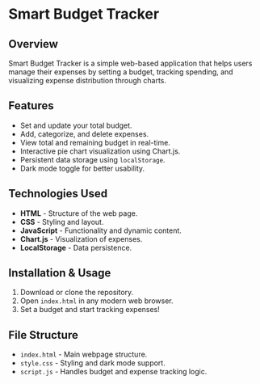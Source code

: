 # Smart Budget Tracker

## Overview
Smart Budget Tracker is a simple web-based application that helps users manage their expenses by setting a budget, tracking spending, and visualizing expense distribution through charts.

## Features
- Set and update your total budget.
- Add, categorize, and delete expenses.
- View total and remaining budget in real-time.
- Interactive pie chart visualization using Chart.js.
- Persistent data storage using `localStorage`.
- Dark mode toggle for better usability.

## Technologies Used
- **HTML** - Structure of the web page.
- **CSS** - Styling and layout.
- **JavaScript** - Functionality and dynamic content.
- **Chart.js** - Visualization of expenses.
- **LocalStorage** - Data persistence.

## Installation & Usage
1. Download or clone the repository.
2. Open `index.html` in any modern web browser.
3. Set a budget and start tracking expenses!

## File Structure
- `index.html` - Main webpage structure.
- `style.css` - Styling and dark mode support.
- `script.js` - Handles budget and expense tracking logic.
